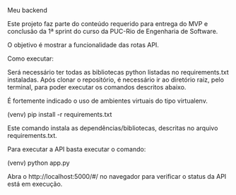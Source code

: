 Meu backend

Este projeto faz parte do conteúdo requerido para entrega do MVP e conclusão da 1ª sprint do curso da PUC-Rio de Engenharia de Software.

O objetivo é mostrar a funcionalidade das rotas API.

Como executar:

Será necessário ter todas as bibliotecas python listadas no requirements.txt instaladas. Após clonar o repositório, é necessário ir ao diretório raiz, pelo terminal, para poder executar os comandos descritos abaixo.

É fortemente indicado o uso de ambientes virtuais do tipo virtualenv.

(venv) pip install -r requirements.txt

Este comando instala as dependências/bibliotecas, descritas no arquivo requirements.txt.

Para executar a API basta executar o comando:

(venv) python app.py

Abra o http://localhost:5000/#/ no navegador para verificar o status da API está em execução.
